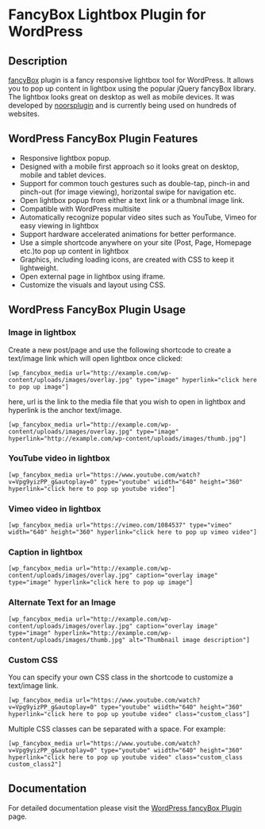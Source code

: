 # FancyBox Lightbox Plugin for WordPress

## Description

[fancyBox](https://noorsplugin.com/wordpress-fancybox-plugin/) plugin is a fancy responsive lightbox tool for WordPress. It allows you to pop up content in lightbox using the popular jQuery fancyBox library. The lightbox looks great on desktop as well as mobile devices. It was developed by [noorsplugin](https://noorsplugin.com/) and is currently being used on hundreds of websites.

## WordPress FancyBox Plugin Features

* Responsive lightbox popup.
* Designed with a mobile first approach so it looks great on desktop, mobile and tablet devices.
* Support for common touch gestures such as double-tap, pinch-in and pinch-out (for image viewing), horizontal swipe for navigation etc.
* Open lightbox popup from either a text link or a thumbnal image link.
* Compatible with WordPress multisite
* Automatically recognize popular video sites such as YouTube, Vimeo for easy viewing in lightbox
* Support hardware accelerated animations for better performance.
* Use a simple shortcode anywhere on your site (Post, Page, Homepage etc.)to pop up content in lightbox
* Graphics, including loading icons, are created with CSS to keep it lightweight. 
* Open external page in lightbox using iframe.
* Customize the visuals and layout using CSS.

## WordPress FancyBox Plugin Usage

### Image in lightbox

Create a new post/page and use the following shortcode to create a text/image link which will open lightbox once clicked:
```
[wp_fancybox_media url="http://example.com/wp-content/uploads/images/overlay.jpg" type="image" hyperlink="click here to pop up image"]
```
here, url is the link to the media file that you wish to open in lightbox and hyperlink is the anchor text/image.
```
[wp_fancybox_media url="http://example.com/wp-content/uploads/images/overlay.jpg" type="image" hyperlink="http://example.com/wp-content/uploads/images/thumb.jpg"]
```
### YouTube video in lightbox
```
[wp_fancybox_media url="https://www.youtube.com/watch?v=Vpg9yizPP_g&autoplay=0" type="youtube" wiidth="640" height="360" hyperlink="click here to pop up youtube video"]
```
### Vimeo video in lightbox
```
[wp_fancybox_media url="https://vimeo.com/1084537" type="vimeo" width="640" height="360" hyperlink="click here to pop up vimeo video"]
```
### Caption in lightbox
```
[wp_fancybox_media url="http://example.com/wp-content/uploads/images/overlay.jpg" caption="overlay image" type="image" hyperlink="click here to pop up image"]
```
### Alternate Text for an Image
```
[wp_fancybox_media url="http://example.com/wp-content/uploads/images/overlay.jpg" caption="overlay image" type="image" hyperlink="http://example.com/wp-content/uploads/images/thumb.jpg" alt="Thumbnail image description"]
```
### Custom CSS

You can specify your own CSS class in the shortcode to customize a text/image link.
```
[wp_fancybox_media url="https://www.youtube.com/watch?v=Vpg9yizPP_g&autoplay=0" type="youtube" wiidth="640" height="360" hyperlink="click here to pop up youtube video" class="custom_class"]
```
Multiple CSS classes can be separated with a space. For example:
```
[wp_fancybox_media url="https://www.youtube.com/watch?v=Vpg9yizPP_g&autoplay=0" type="youtube" wiidth="640" height="360" hyperlink="click here to pop up youtube video" class="custom_class custom_class2"]
```
## Documentation

For detailed documentation please visit the [WordPress fancyBox Plugin](https://noorsplugin.com/wordpress-fancybox-plugin/) page.
